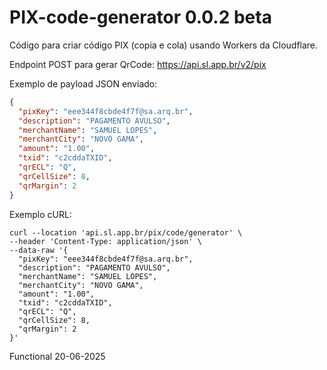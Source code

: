 # PIX-code-generator 0.0.2 beta
Código para criar código PIX (copia e cola) usando Workers da Cloudflare.

Endpoint POST para gerar QrCode: https://api.sl.app.br/v2/pix

Exemplo de payload JSON enviado:
```json
{
  "pixKey": "eee344f8cbde4f7f@sa.arq.br",
  "description": "PAGAMENTO AVULSO",
  "merchantName": "SAMUEL LOPES",
  "merchantCity": "NOVO GAMA",
  "amount": "1.00",
  "txid": "c2cddaTXID",
  "qrECL": "Q",
  "qrCellSize": 8,
  "qrMargin": 2
}
```
Exemplo cURL:
```
curl --location 'api.sl.app.br/pix/code/generator' \
--header 'Content-Type: application/json' \
--data-raw '{
  "pixKey": "eee344f8cbde4f7f@sa.arq.br",
  "description": "PAGAMENTO AVULSO",
  "merchantName": "SAMUEL LOPES",
  "merchantCity": "NOVO GAMA",
  "amount": "1.00",
  "txid": "c2cddaTXID",
  "qrECL": "Q",
  "qrCellSize": 8,
  "qrMargin": 2
}'

```
Functional 20-06-2025